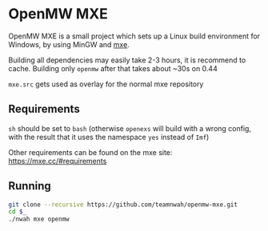 # OpenMW MXE

OpenMW MXE is a small project which sets up a Linux build environment for
Windows, by using MinGW and [mxe](https://mxe.cc).

Building all dependencies may easily take 2-3 hours, it is recommend to cache.
Building only `openmw` after that takes about ~30s on 0.44

`mxe.src` gets used as overlay for the normal mxe repository

## Requirements

`sh` should be set to `bash` (otherwise `openexs` will build with a wrong config, with the result that it uses the namespace `yes` instead of `Imf`)

Other requirements can be found on the mxe site: https://mxe.cc/#requirements

## Running

```sh
git clone --recursive https://github.com/teamnwah/openmw-mxe.git
cd $_
./nwah mxe openmw
```
